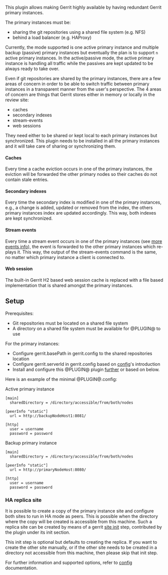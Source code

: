 
This plugin allows making Gerrit highly available by having redundant Gerrit
primary instances.

The primary instances must be:

* sharing the git repositories using a shared file system (e.g. NFS)
* behind a load balancer (e.g. HAProxy)

Currently, the mode supported is one active primary instance and multiple backup
(passive) primary instances but eventually the plan is to support `n` active
primary instances. In the active/passive mode, the active primary instance is
handling all traffic while the passives are kept updated to be always ready
to take over.

Even if git repositories are shared by the primary instances, there are a few
areas of concern in order to be able to switch traffic between primary instances
in a transparent manner from the user's perspective. The 4 areas of concern are
things that Gerrit stores either in memory or locally in the review site:

* caches
* secondary indexes
* stream-events
* web sessions

They need either to be shared or kept local to each primary instances but
synchronized. This plugin needs to be installed in all the primary instances
and it will take care of sharing or synchronizing them.

#### Caches
Every time a cache eviction occurs in one of the primary instances, the
eviction will be forwarded the other primary nodes so their caches do not
contain stale entries.

#### Secondary indexes
Every time the secondary index is modified in one of the primary instances,
e.g., a change is added, updated or removed from the index, the others primary
instances index are updated accordingly. This way, both indexes are kept
synchronized.

#### Stream events
Every time a stream event occurs in one of the primary instances
(see [more events info](https://gerrit-review.googlesource.com/Documentation/cmd-stream-events.html#events)),
the event is forwarded to the other primary instances which re-plays it.
This way, the output of the stream-events command is the same, no matter
which primary instance a client is connected to.

#### Web session
The built-in Gerrit H2 based web session cache is replaced with a file based
implementation that is shared amongst the primary instances.

## Setup

Prerequisites:

* Git repositories must be located on a shared file system
* A directory on a shared file system must be available for @PLUGIN@ to use

For the primary instances:

* Configure gerrit.basePath in gerrit.config to the shared repositories location
* Configure gerrit.serverId in gerrit.config based on [config](config.md)'s introduction
* Install and configure this @PLUGIN@ plugin [further](config.md) or based on below.

Here is an example of the minimal @PLUGIN@.config:

Active primary instance

```
[main]
  sharedDirectory = /directory/accessible/from/both/nodes

[peerInfo "static"]
  url = http://backupNodeHost1:8081/

[http]
  user = username
  password = password
```

Backup primary instance

```
[main]
  sharedDirectory = /directory/accessible/from/both/nodes

[peerInfo "static"]
  url = http://primaryNodeHost:8080/

[http]
  user = username
  password = password
```

### HA replica site

It is possible to create a copy of the primary instance site and configure both
sites to run in HA mode as peers. This is possible when the directory where
the copy will be created is accessible from this machine. Such a replica site
can be created by means of a gerrit [site init](../../../Documentation/pgm-init.html) step,
contributed by the plugin under its init section.

This init step is optional but defaults to creating the replica. If you want to
create the other site manually, or if the other site needs to be created in a
directory not accessible from this machine, then please skip that init step.

For further information and supported options, refer to [config](config.md)
documentation.
